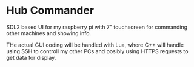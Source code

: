 # Hub Commander
SDL2 based UI for my raspberry pi with 7" touchscreen for commanding other machines and showing info.

THe actual GUI coding will be handled with Lua, where C++ will handle using SSH to controll my other PCs and posibly using HTTPS requests to get data for display.
